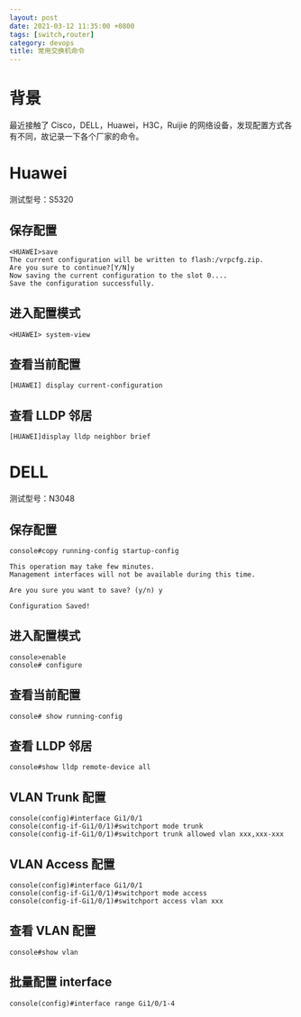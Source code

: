 ```yaml
---
layout: post
date: 2021-03-12 11:35:00 +0800
tags: [switch,router]
category: devops
title: 常用交换机命令
---
```


# 背景

最近接触了 Cisco，DELL，Huawei，H3C，Ruijie 的网络设备，发现配置方式各有不同，故记录一下各个厂家的命令。

# Huawei

测试型号：S5320

## 保存配置

```
<HUAWEI>save
The current configuration will be written to flash:/vrpcfg.zip.
Are you sure to continue?[Y/N]y
Now saving the current configuration to the slot 0....
Save the configuration successfully.
```

## 进入配置模式

```
<HUAWEI> system-view
```

## 查看当前配置

```
[HUAWEI] display current-configuration
```

## 查看 LLDP 邻居

```
[HUAWEI]display lldp neighbor brief
```


# DELL

测试型号：N3048

## 保存配置

```
console#copy running-config startup-config

This operation may take few minutes.
Management interfaces will not be available during this time.

Are you sure you want to save? (y/n) y

Configuration Saved!
```

## 进入配置模式

```
console>enable
console# configure
```

## 查看当前配置

```
console# show running-config
```

## 查看 LLDP 邻居

```
console#show lldp remote-device all
```

## VLAN Trunk 配置

```
console(config)#interface Gi1/0/1
console(config-if-Gi1/0/1)#switchport mode trunk
console(config-if-Gi1/0/1)#switchport trunk allowed vlan xxx,xxx-xxx
```

## VLAN Access 配置

```
console(config)#interface Gi1/0/1
console(config-if-Gi1/0/1)#switchport mode access
console(config-if-Gi1/0/1)#switchport access vlan xxx
```

## 查看 VLAN 配置

```
console#show vlan
```

## 批量配置 interface

```
console(config)#interface range Gi1/0/1-4
```
